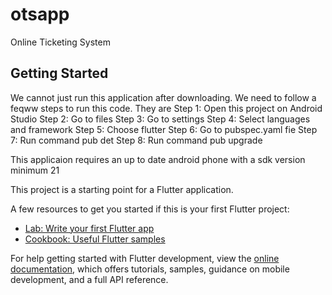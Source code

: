 # otsapp

Online Ticketing System

## Getting Started

We cannot just run this application after downloading. We need to follow a feqww steps to run this code. They are
Step 1: Open this project on Android Studio
Step 2: Go to files
Step 3: Go to settings
Step 4: Select languages and framework
Step 5: Choose flutter
Step 6: Go to pubspec.yaml fie
Step 7: Run command pub det
Step 8: Run command pub upgrade

This applicaion requires an up to date android phone with a sdk version minimum 21

This project is a starting point for a Flutter application.

A few resources to get you started if this is your first Flutter project:

- [Lab: Write your first Flutter app](https://docs.flutter.dev/get-started/codelab)
- [Cookbook: Useful Flutter samples](https://docs.flutter.dev/cookbook)

For help getting started with Flutter development, view the
[online documentation](https://docs.flutter.dev/), which offers tutorials,
samples, guidance on mobile development, and a full API reference.
